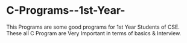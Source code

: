 # C-Programs--1st-Year-
This Programs are some good programs for 1st Year Students of CSE.
These all C Program are Very Important in terms of basics & Interview.
